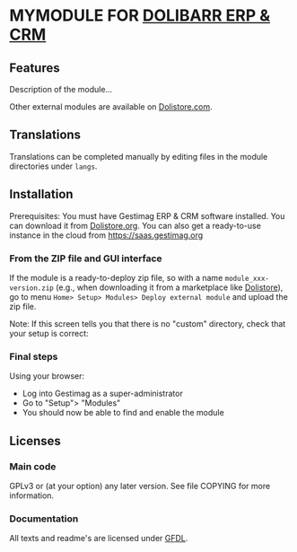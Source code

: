 # MYMODULE FOR [DOLIBARR ERP & CRM](https://www.gestimag.org)

## Features

Description of the module...

<!--
![Screenshot mymodule](img/screenshot_mymodule.png?raw=true "MyModule"){imgmd}
-->

Other external modules are available on [Dolistore.com](https://www.dolistore.com).

## Translations

Translations can be completed manually by editing files in the module directories under `langs`.

<!--
This module contains also a sample configuration for Transifex, under the hidden directory [.tx](.tx), so it is possible to manage translation using this service.

For more information, see the [translator's documentation](https://wiki.gestimag.org/index.php/Translator_documentation).

There is a [Transifex project](https://transifex.com/projects/p/gestimag-module-template) for this module.
-->


## Installation

Prerequisites: You must have Gestimag ERP & CRM software installed. You can download it from [Dolistore.org](https://www.gestimag.org).
You can also get a ready-to-use instance in the cloud from https://saas.gestimag.org


### From the ZIP file and GUI interface

If the module is a ready-to-deploy zip file, so with a name `module_xxx-version.zip` (e.g., when downloading it from a marketplace like [Dolistore](https://www.dolistore.com)),
go to menu `Home> Setup> Modules> Deploy external module` and upload the zip file.

Note: If this screen tells you that there is no "custom" directory, check that your setup is correct:

<!--

- In your Gestimag installation directory, edit the `htdocs/conf/conf.php` file and check that following lines are not commented:

    ```php
    //$gestimag_main_url_root_alt ...
    //$gestimag_main_document_root_alt ...
    ```

- Uncomment them if necessary (delete the leading `//`) and assign the proper value according to your Gestimag installation

    For example :

    - UNIX:
        ```php
        $gestimag_main_url_root_alt = '/custom';
        $gestimag_main_document_root_alt = '/var/www/Gestimag/htdocs/custom';
        ```

    - Windows:
        ```php
        $gestimag_main_url_root_alt = '/custom';
        $gestimag_main_document_root_alt = 'C:/My Web Sites/Gestimag/htdocs/custom';
        ```
-->

<!--

### From a GIT repository

Clone the repository in `$gestimag_main_document_root_alt/mymodule`

```shell
cd ....../custom
git clone git@github.com:gitlogin/mymodule.git mymodule
```

-->

### Final steps

Using your browser:

  - Log into Gestimag as a super-administrator
  - Go to "Setup"> "Modules"
  - You should now be able to find and enable the module



## Licenses

### Main code

GPLv3 or (at your option) any later version. See file COPYING for more information.

### Documentation

All texts and readme's are licensed under [GFDL](https://www.gnu.org/licenses/fdl-1.3.en.html).

